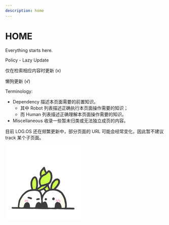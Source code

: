 ```yaml
---
description: home
---
```


# HOME

Everything starts here.

Policy - Lazy Update

仅在检索相应内容时更新 \(x\)

懒狗更新 \(√\)

Terminology:

* Dependency 描述本页面需要的前置知识。
  * 其中 Robot 列表描述正确执行本页面操作需要的知识；
  * 而 Human 列表描述正确理解本页面操作需要的知识。
* Miscellaneous 收录一些暂未归类或无法独立成页的内容。

目前 LOG.OS 还在频繁更新中，部分页面的 URL 可能会经常变化，因此暂不建议 track 某个子页面。

![](.gitbook/assets/16.png)



